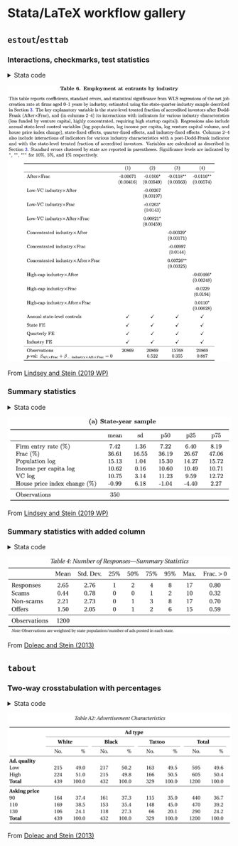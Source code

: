 # Stata/LaTeX workflow gallery

## `estout`/`esttab`

### Interactions, checkmarks, test statistics

<details>
<summary>Stata code</summary>

~~~
eststo  clear
eststo: areg empend_normsqi               after##c.frac lnpop lnpercap lnvc chHPI i.yq i.industry [weight=pa]  if ${SAMPLEIF} & age_buckets == 1, absorb(state) cluster(state)

eststo: areg empend_normsqi  lowsectorvc##after##c.frac lnpop lnpercap lnvc chHPI i.yq i.industry [weight=pa]  if ${SAMPLEIF} & age_buckets == 1, absorb(state) cluster(state)
test 1.after#c.frac + 1.lowsectorvc#1.after#c.frac = 0
estadd scalar sum_afterfrac_p = r(p)

eststo: areg empend_normsqi    empconc50##after##c.frac lnpop lnpercap lnvc chHPI i.yq i.industry [weight=pa]  if ${SAMPLEIF} & age_buckets == 1, absorb(state) cluster(state)
test 1.after#c.frac + 1.empconc50#1.after#c.frac = 0
estadd scalar sum_afterfrac_p = r(p)

eststo: areg empend_normsqi      highcap##after##c.frac lnpop lnpercap lnvc chHPI i.yq i.industry [weight=pa]  if ${SAMPLEIF} & age_buckets == 1, absorb(state) cluster(state)
test 1.after#c.frac + 1.highcap#1.after#c.frac = 0
estadd scalar sum_afterfrac_p = r(p)


esttab using "${OUTPATH}emp_entrants_industry", ///
nomtitles booktabs replace ///
order(1.after#c.frac ///
	1.lowsectorvc#1.after  1.lowsectorvc#c.frac 1.lowsectorvc#1.after#c.frac ///
	1.empconc50#1.after  1.empconc50#c.frac 1.empconc50#1.after#c.frac ///
	1.highcap#1.after  1.highcap#c.frac 1.highcap#1.after#c.frac ///
	lnpop lnpercap lnvc chHPI) ///
drop(frac 1.after  1.empconc50 1.lowsectorvc 1.highcap) ///
indicate("Annual state-level controls = lnpop lnpercap lnvc chHPI"   "State FE = _cons" "Quarterly FE = *.yq" "Industry FE = *.industry", labels("\checkmark" "")) ///
stats(N sum_afterfrac_p, labels("Observations" "\$p\$-val: \$\beta_{\text{Aft}\times\text{Frac}} + \beta_{\text{\ldots industry}\times\text{Aft}\times\text{Frac}} = 0 \$")) ///
label nobaselevels interaction("\$\times\$") substitute("=1" "") nonotes se star(* 0.10 ** 0.05 *** 0.01)
~~~

</details>

![Table 6 from Lindsey and Stein (2019 WP)](images/lindseystein_t6.png "Sample table")

From [Lindsey and Stein (2019 WP)](https://papers.ssrn.com/sol3/papers.cfm?abstract_id=2939994)






### Summary statistics

<details>
<summary>Stata code</summary>

~~~
gen t_entry_norm1 = entry_norm1 * 100
label var t_entry_norm1	"Firm entry rate (\%)"

gen t_frac = frac * 100
label var t_frac	"Frac (\%)"

gen t_chHPI = chHPI * 100
label var t_chHPI	"House price index change (\%)"

eststo clear
eststo: quietly estpost summarize	t_entry_norm1 ///
									t_frac lnpop lnpercap lnvc t_chHPI ///
								if ${SAMPLEIF} & (age_buckets == 1) & (pa > 0), detail

esttab using "${OUTPATH}summstat_bds_sy.tex", replace ///
	cells("mean(fmt(2)) sd(fmt(2)) p50(fmt(2)) p25(fmt(2)) p75(fmt(2))") label booktab nonumber nomtitles
eststo clear
~~~

</details>

![Table 2a from Lindsey and Stein (2019 WP)](images/lindseystein_t2a.png "Sample table")

From [Lindsey and Stein (2019 WP)](https://papers.ssrn.com/sol3/papers.cfm?abstract_id=2939994)





### Summary statistics with added column

<details>
<summary>Stata code</summary>

~~~
label var responses		"Responses"
label var scams			"Scams"
label var nonscams		"Non-scams"
label var offers		"Offers"


estpost tabstat anyresponse anyscam anynonscam anyoffer [aw = stateweight], statistics(mean) columns(statistics)
matrix anys = e(mean)
matrix colnames anys = responses scams nonscams offers	// Get column in same rows as responses scams nonscams offers
matrix rownames anys = anys

eststo clear
estpost tabstat responses scams nonscams offers [aw = stateweight], statistics(mean sd p25 p50 p75 p95 max count) columns(statistics)

estadd matrix anys

esttab using "${OUTPATH}numberresponsesw.tex", ///
	cells("mean(fmt(a2) label(Mean)) sd(fmt(a2) label(Std.\ Dev.)) p25(fmt(a2) label(25\%)) p50(fmt(a2) label(50\%)) p75(fmt(a2) label(75\%))  p95(fmt(a2) label(95\%)) max(fmt(a2) label(Max.)) anys(fmt(a2) label(Frac.\ $>0$))") ///
	nostar nonumbers nomtitle label booktabs width(38em) replace
~~~

</details>

![Table 4 from Doleac and Stein (2013)](images/doleacstein_t4.png "Sample table")

From [Doleac and Stein (2013)](http://onlinelibrary.wiley.com/doi/10.1111/ecoj.12082/abstract)




## `tabout`


### Two-way crosstabulation with percentages

<details>
<summary>Stata code</summary>

~~~
label var highquality "Ad.\ quality"
tabout ${ADCHARS} type using ${OUTPATH}adchars.tex, c(freq col) f(0 1) ///
	cl1(2-11) cl2(2-3 4-5 6-7 8-9 10-11) topstr(Advertisement Characteristics\label{tab:adchars}|\textwidth) ///
	replace style(tex) bt font(bold) topf(top.tex) botf(bot.tex)
~~~

</details>

![Table A2 from Doleac and Stein (2013)](images/doleacstein_ta2.png "Sample table")

From [Doleac and Stein (2013)](http://onlinelibrary.wiley.com/doi/10.1111/ecoj.12082/abstract)
